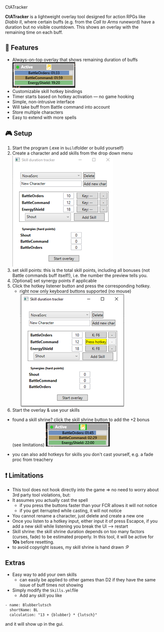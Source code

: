 CtATracker

**CtATracker** is a lightweight overlay tool designed for action RPGs like *Diablo II*, where certain buffs (e.g. from the *Call to Arms* runeword) have a duration but no visible countdown. This shows an overlay with the remaining time on each buff.

## 🧩 Features

- Always-on-top overlay that shows remaining duration of buffs
  ![Hotkey Configuration](readme/overlay.png)
- Customizable skill hotkey bindings
- Timer starts based on hotkey activation — no game hooking
- Simple, non-intrusive interface
- Will take buff from Battle command into account
- Store multiple characters
- Easy to extend with more spells

## 🎮 Setup
1) Start the program (.exe in `build`folder or build yourself)
2) Create a character and add skills from the drop down menu
![Hotkey Configuration](readme/main_window.png)
3) set skill points: this is the total skill points, including all bonuses (not Battle commands buff itself!), i.e. the number the preview tells you.
4) [Optional] set synergy points if applicable
5) Click the hotkey listener button and press the corresponding hotkey. 
	- right now only keyboard buttons supported (no mouse)
![Hotkey Configuration](readme/hotkey_listening.png)
6) Start the overlay & use your skills

- found a skill shrine? click the skill shrine button to add the +2 bonus (see limitations)
![Hotkey Configuration](readme/overlay_skillshrine.png)

- you can also add hotkeys for skills you don't cast yourself, e.g. a fade proc from treachery

## ❗ Limitations
- This tool does not hook directly into the game => no need to worry about 3rd party tool violations, but:
- It assumes you actually cast the spell
  - if you press the buttons faster than your FCR allows it will not notice
  - if you get iterrupted while casting, it will not notice
- You cannot rename a character, just delete and create a new one
- Once you listen to a hotkey input, either input it of press Escapce, if you add a new skill while listening you break the UI --> restart
- Skill shrine: the skill shrine duration depends on too many factors (curses, fade) to be estimated properly. In this tool, it will be active for **10s** before resetting.
- to avoid copyright issues, my skill shrine is hand drawn :P

## Extras
- Easy way to add your own skills
  - can easily be applied to other games than D2 if they have the same issue of buff times not showing
- Simply modify the `Skills.yml`file
  - Add any skill you like
```
- name: Blubberlutsch
  shortName: BL
  calculation: "13 + {blubber} * {lutsch}"
```
and it will show up in the gui.